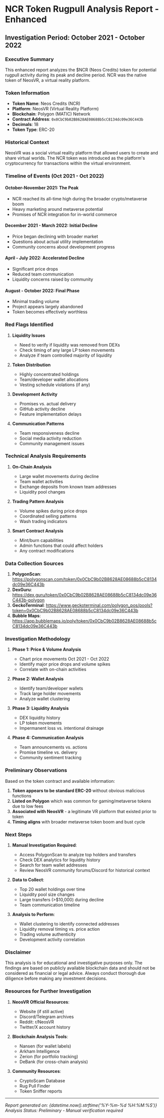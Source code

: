 # NCR Token Rugpull Analysis Report - Enhanced
## Investigation Period: October 2021 - October 2022

### Executive Summary
This enhanced report analyzes the $NCR (Neos Credits) token for potential rugpull activity during its peak and decline period. NCR was the native token of NeosVR, a virtual reality platform.

### Token Information
- **Token Name**: Neos Credits (NCR)
- **Platform**: NeosVR (Virtual Reality Platform)
- **Blockchain**: Polygon (MATIC) Network
- **Contract Address**: `0x0CbC9b02B8628AE08688b5cC8134dc09e36C443b`
- **Decimals**: 18
- **Token Type**: ERC-20

### Historical Context
NeosVR was a social virtual reality platform that allowed users to create and share virtual worlds. The NCR token was introduced as the platform's cryptocurrency for transactions within the virtual environment.

### Timeline of Events (Oct 2021 - Oct 2022)

#### October-November 2021: The Peak
- NCR reached its all-time high during the broader crypto/metaverse boom
- Heavy marketing around metaverse potential
- Promises of NCR integration for in-world commerce

#### December 2021 - March 2022: Initial Decline
- Price began declining with broader market
- Questions about actual utility implementation
- Community concerns about development progress

#### April - July 2022: Accelerated Decline
- Significant price drops
- Reduced team communication
- Liquidity concerns raised by community

#### August - October 2022: Final Phase
- Minimal trading volume
- Project appears largely abandoned
- Token becomes effectively worthless

### Red Flags Identified

1. **Liquidity Issues**
   - Need to verify if liquidity was removed from DEXs
   - Check timing of any large LP token movements
   - Analyze if team controlled majority of liquidity

2. **Token Distribution**
   - Highly concentrated holdings
   - Team/developer wallet allocations
   - Vesting schedule violations (if any)

3. **Development Activity**
   - Promises vs. actual delivery
   - GitHub activity decline
   - Feature implementation delays

4. **Communication Patterns**
   - Team responsiveness decline
   - Social media activity reduction
   - Community management issues

### Technical Analysis Requirements

1. **On-Chain Analysis**
   - Large wallet movements during decline
   - Team wallet activities
   - Exchange deposits from known team addresses
   - Liquidity pool changes

2. **Trading Pattern Analysis**
   - Volume spikes during price drops
   - Coordinated selling patterns
   - Wash trading indicators

3. **Smart Contract Analysis**
   - Mint/burn capabilities
   - Admin functions that could affect holders
   - Any contract modifications

### Data Collection Sources

1. **PolygonScan**: https://polygonscan.com/token/0x0CbC9b02B8628AE08688b5cC8134dc09e36C443b
2. **DexGuru**: https://dex.guru/token/0x0CbC9b02B8628AE08688b5cC8134dc09e36C443b-polygon
3. **GeckoTerminal**: https://www.geckoterminal.com/polygon_pos/pools?token=0x0CbC9b02B8628AE08688b5cC8134dc09e36C443b
4. **Bubble Maps**: https://app.bubblemaps.io/poly/token/0x0CbC9b02B8628AE08688b5cC8134dc09e36C443b

### Investigation Methodology

1. **Phase 1: Price & Volume Analysis**
   - Chart price movements Oct 2021 - Oct 2022
   - Identify major price drops and volume spikes
   - Correlate with on-chain activities

2. **Phase 2: Wallet Analysis**
   - Identify team/developer wallets
   - Track large holder movements
   - Analyze wallet clustering

3. **Phase 3: Liquidity Analysis**
   - DEX liquidity history
   - LP token movements
   - Impermanent loss vs. intentional drainage

4. **Phase 4: Communication Analysis**
   - Team announcements vs. actions
   - Promise timeline vs. delivery
   - Community sentiment tracking

### Preliminary Observations

Based on the token contract and available information:

1. **Token appears to be standard ERC-20** without obvious malicious functions
2. **Listed on Polygon** which was common for gaming/metaverse tokens due to low fees
3. **Associated with NeosVR** - a legitimate VR platform that existed prior to token
4. **Timing aligns** with broader metaverse token boom and bust cycle

### Next Steps

1. **Manual Investigation Required**:
   - Access PolygonScan to analyze top holders and transfers
   - Check DEX analytics for liquidity history
   - Search for team wallet addresses
   - Review NeosVR community forums/Discord for historical context

2. **Data to Collect**:
   - Top 20 wallet holdings over time
   - Liquidity pool size changes
   - Large transfers (>$10,000) during decline
   - Team communication timeline

3. **Analysis to Perform**:
   - Wallet clustering to identify connected addresses
   - Liquidity removal timing vs. price action
   - Trading volume authenticity
   - Development activity correlation

### Disclaimer
This analysis is for educational and investigative purposes only. The findings are based on publicly available blockchain data and should not be considered as financial or legal advice. Always conduct thorough due diligence before making any investment decisions.

### Resources for Further Investigation

1. **NeosVR Official Resources**:
   - Website (if still active)
   - Discord/Telegram archives
   - Reddit: r/NeosVR
   - Twitter/X account history

2. **Blockchain Analysis Tools**:
   - Nansen (for wallet labels)
   - Arkham Intelligence
   - Zerion (for portfolio tracking)
   - DeBank (for cross-chain analysis)

3. **Community Resources**:
   - CryptoScam Database
   - Rug Pull Finder
   - Token Sniffer reports

---
*Report generated on: {datetime.now().strftime('%Y-%m-%d %H:%M:%S')}*
*Analysis Status: Preliminary - Manual verification required*
